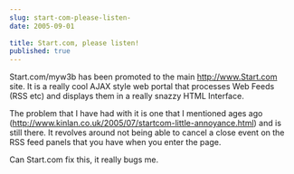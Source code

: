```yaml
---
slug: start-com-please-listen-
date: 2005-09-01
 
title: Start.com, please listen!
published: true
---
```

Start.com/myw3b has been promoted to the main <a href="http://www.Start.com">http://www.Start.com</a> site.  It is a really cool AJAX style web portal that processes Web Feeds (RSS etc) and displays them in a really snazzy HTML Interface.<p />The problem that I have had with it is one that I mentioned ages ago (<a href="http://www.kinlan.co.uk/2005/07/startcom-little-annoyance.html">http://www.kinlan.co.uk/2005/07/startcom-little-annoyance.html</a>) and is still there.  It revolves around not being able to cancel a close event on the RSS feed panels that you have when you enter the page.<p />Can Start.com fix this, it really bugs me.<p />

